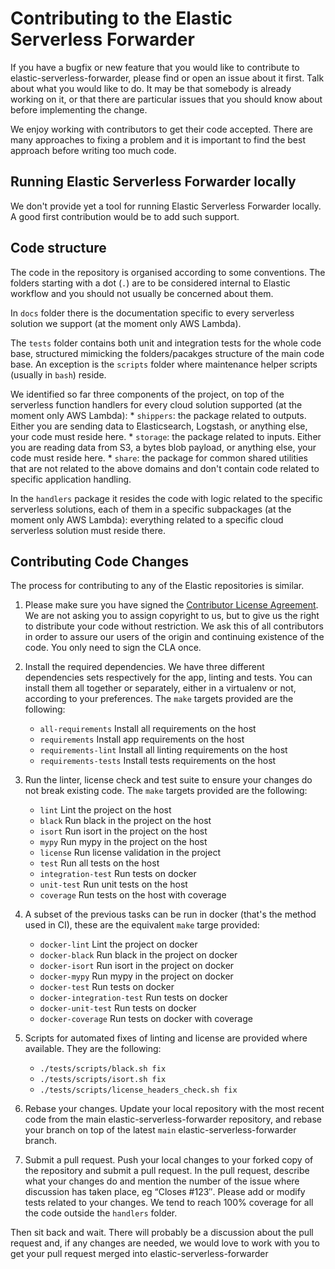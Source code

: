 # Contributing to the Elastic Serverless Forwarder

If you have a bugfix or new feature that you would like to contribute to
elastic-serverless-forwarder, please find or open an issue about it first. Talk about what you would like to do. It may be that somebody is already working on it, or that there are particular issues that you should know about before implementing the change.

We enjoy working with contributors to get their code accepted. There are many approaches to fixing a problem and it is important to find the best approach before writing too much code.

## Running Elastic Serverless Forwarder locally

We don't provide yet a tool for running Elastic Serverless Forwarder locally. A good first contribution would be to add such support.

## Code structure

The code in the repository is organised according to some conventions.
The folders starting with a dot (`.`) are to be considered internal to Elastic workflow and you should not usually be concerned about them.

In `docs` folder there is the documentation specific to every serverless solution we support (at the moment only AWS Lambda).

The `tests` folder contains both unit and integration tests for the whole code base, structured mimicking the folders/pacakges structure of the main code base. An exception is the `scripts` folder where maintenance helper scripts (usually in `bash`) reside.

We identified so far three components of the project, on top of the serverless function handlers for every cloud solution supported (at the moment only AWS Lambda):
    * `shippers`: the package related to outputs. Either you are sending data to Elasticsearch, Logstash, or anything else, your code must reside here.
    * `storage`: the package related to inputs. Either you are reading data from S3, a bytes blob payload, or anything else, your code must reside here.
    * `share`: the package for common shared utilities that are not related to the above domains and don't contain code related to specific application handling.

In the `handlers` package it resides the code with logic related to the specific serverless solutions, each of them in a specific subpackages (at the moment only AWS Lambda): everything related to a specific cloud serverless solution must reside there.


## Contributing Code Changes

The process for contributing to any of the Elastic repositories is similar.

1. Please make sure you have signed the [Contributor License Agreement](http://www.elastic.co/contributor-agreement/). We are not asking you to assign copyright to us, but to give us the right to distribute your code without restriction. We ask this of all contributors in order to assure our users of the origin and continuing existence of the code. You only need to sign the CLA once.

2. Install the required dependencies. We have three different dependencies sets respectively for the app, linting and tests. You can install them all together or separately, either in a virtualenv or not, according to your preferences. The `make` targets provided are the following:
   * `all-requirements`     Install all requirements on the host
   * `requirements`         Install app requirements on the host
   * `requirements-lint`    Install all linting requirements on the host
   * `requirements-tests`   Install tests requirements on the host

3. Run the linter, license check and test suite to ensure your changes do not break existing code. The `make` targets provided are the following:
   * `lint`                 Lint the project on the host
   * `black`                Run black in the project on the host
   * `isort`                Run isort in the project on the host
   * `mypy`                 Run mypy in the project on the host
   * `license`              Run license validation in the project
   * `test`                 Run all tests on the host
   * `integration-test`     Run tests on docker
   * `unit-test`            Run unit tests on the host
   * `coverage`             Run tests on the host with coverage

4. A subset of the previous tasks can be run in docker (that's the method used in CI), these are the equivalent `make` targe provided:
   * `docker-lint`          Lint the project on docker
   * `docker-black`         Run black in the project on docker
   * `docker-isort`         Run isort in the project on docker
   * `docker-mypy`          Run mypy in the project on docker
   * `docker-test`          Run tests on docker
   * `docker-integration-test` Run tests on docker
   * `docker-unit-test`     Run tests on docker
   * `docker-coverage`      Run tests on docker with coverage

5. Scripts for automated fixes of linting and license are provided where available. They are the following:
    * `./tests/scripts/black.sh fix`
    * `./tests/scripts/isort.sh fix`
    * `./tests/scripts/license_headers_check.sh fix`

7. Rebase your changes.   Update your local repository with the most recent code from the main elastic-serverless-forwarder repository, and rebase your branch on top of the latest `main` elastic-serverless-forwarder branch.

8. Submit a pull request. Push your local changes to your forked copy of the repository and submit a pull request. In the pull request, describe what your changes do and mention the number of the issue where discussion has taken place, eg “Closes #123″. Please add or modify tests related to your changes. We tend to reach 100% coverage for all the code outside the `handlers` folder.

Then sit back and wait. There will probably be a discussion about the pull
request and, if any changes are needed, we would love to work with you to get your pull request merged into elastic-serverless-forwarder
